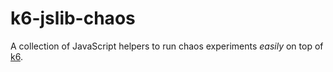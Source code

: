 # k6-jslib-chaos

A collection of JavaScript helpers to run chaos experiments *easily* on top of [k6](https://k6.io).